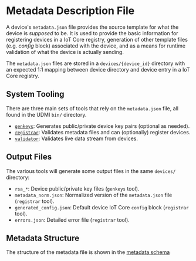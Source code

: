 # Metadata Description File

A device's `metadata.json` file provides the source template for what the
device is _supposed_ to be. It is used to provide the basic information for
registering devices in a IoT Core registry, generation of other template
files (e.g. _config_ block) associated with the device, and as a means for
runtime validation of what the device is actually sending.

The `metadata.json` files are stored in a `devices/{device_id}` directory
with an expected 1:1 mapping between device directory and device entry
in a IoT Core registry.

## System Tooling

There are three main sets of tools that rely on the `metadata.json` file,
all found in the UDMI `bin/` directory.
* [`genkeys`](keygen.md): Generates public/private device key pairs (optional as needed).
* [`registrar`](registrar.md): Validates metadata files and can (optionally) register devices.
* [`validator`](validator.md): Validates live data stream from devices.

## Output Files

The various tools will generate some output files in the same `devices/` directory:
* `rsa_*`: Device public/private key files (`genkeys` tool).
* `metadata_norm.json`: Normalized version of the `metadata.json` file (`registrar` tool).
* `generated_config.json`: Default device IoT Core `config` block (`registrar` tool).
* `errors.json`: Detailed error file (`registrar` tool).

## Metadata Structure

The structure of the metadata file is shown in the [metadata schema](https://faucetsdn.github.io/udmi/gencode/docs/metadata.html)

